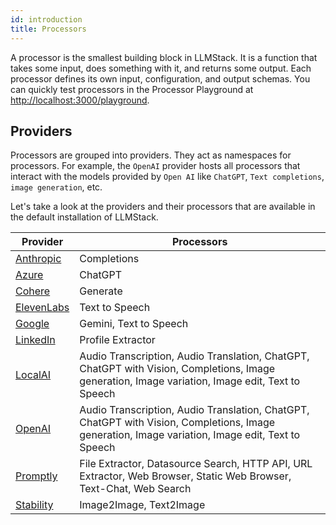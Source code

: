 ```yaml
---
id: introduction
title: Processors
---
```


A processor is the smallest building block in LLMStack. It is a function that takes some input, does something with it, and returns some output. Each processor defines its own input, configuration, and output schemas. You can quickly test processors in the Processor Playground at [http://localhost:3000/playground](http://localhost:3000/playground).

## Providers

Processors are grouped into providers. They act as namespaces for processors. For example, the `OpenAI` provider hosts all processors that interact with the models provided by `Open AI` like `ChatGPT`, `Text completions`, `image generation`, etc.

Let's take a look at the providers and their processors that are available in the default installation of LLMStack.

| Provider                                  | Processors                                                                                                                                       |
| ----------------------------------------- | ------------------------------------------------------------------------------------------------------------------------------------------------ |
| [Anthropic](/docs/processors/anthropic)   | Completions                                                                                                                                      |
| [Azure](/docs/processors/azure)           | ChatGPT                                                                                                                                          |
| [Cohere](/docs/processors/cohere)         | Generate                                                                                                                                         |
| [ElevenLabs](/docs/processors/elevenlabs) | Text to Speech                                                                                                                                   |
| [Google](/docs/processors/google)         | Gemini, Text to Speech                                                                                                                           |
| [LinkedIn](/docs/processors/linkedin)     | Profile Extractor                                                                                                                                |
| [LocalAI](/docs/processors/localai)       | Audio Transcription, Audio Translation, ChatGPT, ChatGPT with Vision, Completions, Image generation, Image variation, Image edit, Text to Speech |
| [OpenAI](/docs/processors/openai)         | Audio Transcription, Audio Translation, ChatGPT, ChatGPT with Vision, Completions, Image generation, Image variation, Image edit, Text to Speech |
| [Promptly](/docs/processors/promptly)     | File Extractor, Datasource Search, HTTP API, URL Extractor, Web Browser, Static Web Browser, Text-Chat, Web Search                               |
| [Stability](/docs/processors/stability)   | Image2Image, Text2Image                                                                                                                          |
